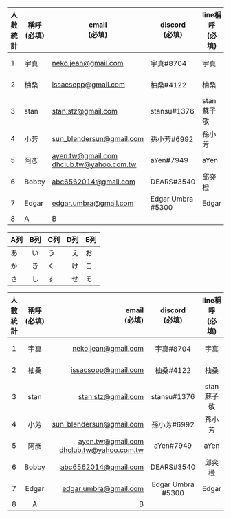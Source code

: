 | 人數<br>統計 | 稱呼<br>(必填) | email<br> (必填) | discord<br>(必填) | line稱呼<br>(必填) | Trello<br>(必填) | FB<br>(選填) | github帳號 |
| -- | -- | -- | ----------------- | -------------- | ------------------ | ----------- | ---------- |
| 1        | 宇真         | neko.jean@gmail.com                         | 宇真#8704           | 宇真             | 宇真(nekojean)       | Yujen chung |            |
| 2        | 柚桑         | issacsopp@gmail.com                         | 柚桑#4122           | 柚桑             | 楊景貴 (issacblender) | 楊景貴         |            |
| 3        | stan       | stan.stz@gmail.com                          | stansu#1376       | stan蘇子敬        | stansu             | stan蘇子敬     | stansu |
| 4        | 小芳         | sun_blendersun@gmail.com                    | 孫小芳#6992          | 孫小芳            | 孫小芳                | 孫小芳         | blendersun |
| 5        | 阿彥         | ayen.tw@gmail.com<br>dhclub.tw@yahoo.com.tw | aYen#7949         | aYen           | aYen Ho            | Cayden Ho   |            |
| 6        | Bobby      | abc6562014@gmail.com                        | DEARS#3540        | 邱奕橙            | 邱奕橙                | 邱奕橙         |            |
| 7        | Edgar      | edgar.umbra@gmail.com                       | Edgar Umbra #5300 | Edgar          | Edgar Umbra        | Edgar Lai   |            |
|8         | A          | B       |                                   |                   |                |                    |             |            |

| A列 | B列 | C列 |D列|E列|
|-----|:---:|-----|--:|---|
| あ  | い  | う  |え |お |
| か  | き  | く  |け |こ |
| さ  | し  | す  |せ |そ |

| 人數<br>統計 | 稱呼<br>(必填) | email<br> (必填) | discord<br>(必填) | line稱呼<br>(必填) | Trello<br>(必填) | FB<br>(選填) | github帳號 |
|:--:|:--:|--:|:--:|:--:|:--:|:--:|:--:|
|1|宇真|neko.jean@gmail.com|宇真#8704|宇真|宇真(nekojean)|Yujen chung|            |
|2|柚桑|issacsopp@gmail.com|柚桑#4122|柚桑|楊景貴(issacblender)|楊景貴|            |
|3|stan|stan.stz@gmail.com|stansu#1376|stan蘇子敬|stansu| stan蘇子敬|stansu|
|4|小芳|sun_blendersun@gmail.com|孫小芳#6992|孫小芳|孫小芳|孫小芳|blendersun|
|5|阿彥|ayen.tw@gmail.com<br>dhclub.tw@yahoo.com.tw|aYen#7949|aYen|aYen Ho|Cayden Ho|            |
|6|Bobby|abc6562014@gmail.com|DEARS#3540|邱奕橙|邱奕橙|邱奕橙|            |
|7|Edgar|edgar.umbra@gmail.com|Edgar Umbra #5300|Edgar|Edgar Umbra|Edgar Lai|            |
|8|A|B|                                   |                   |                |                    |             |            |
